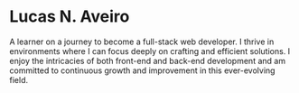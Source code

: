 # Lucas N. Aveiro

A learner on a journey to become a full-stack web developer. 
I thrive in environments where I can focus deeply on crafting and efficient solutions. 
I enjoy the intricacies of both front-end and back-end development and am committed to continuous growth and improvement in this ever-evolving field.
